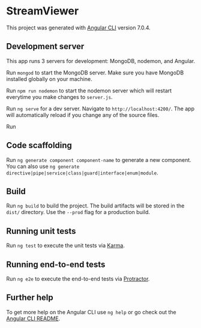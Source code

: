 # StreamViewer

This project was generated with [Angular CLI](https://github.com/angular/angular-cli) version 7.0.4.

## Development server

This app runs 3 servers for development: MongoDB, nodemon, and Angular.

Run `mongod` to start the MongoDB server. Make sure you have MongoDB installed globally on your machine.

Run `npm run nodemon` to start the nodemon server which will restart everytime you make changes to `server.js`.

Run `ng serve` for a dev server. Navigate to `http://localhost:4200/`. The app will automatically reload if you change any of the source files.

Run

## Code scaffolding

Run `ng generate component component-name` to generate a new component. You can also use `ng generate directive|pipe|service|class|guard|interface|enum|module`.

## Build

Run `ng build` to build the project. The build artifacts will be stored in the `dist/` directory. Use the `--prod` flag for a production build.

## Running unit tests

Run `ng test` to execute the unit tests via [Karma](https://karma-runner.github.io).

## Running end-to-end tests

Run `ng e2e` to execute the end-to-end tests via [Protractor](http://www.protractortest.org/).

## Further help

To get more help on the Angular CLI use `ng help` or go check out the [Angular CLI README](https://github.com/angular/angular-cli/blob/master/README.md).
